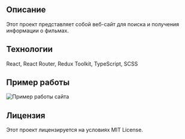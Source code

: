 ## Описание

Этот проект представляет собой веб-сайт для поиска и получения информации о фильмах.

## Технологии

React, React Router, Redux Toolkit, TypeScript, SCSS

## Пример работы

![Пример работы сайта](./src/assets/site_work.gif)

## Лицензия

Этот проект лицензируется на условиях MIT License.
